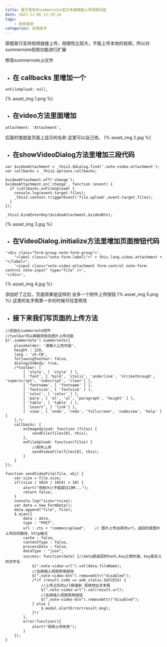 ```yaml
---
title: 基于若依的summernote富文本编辑器上传视频功能
date: 2023-11-06 13:19:24
tags: 
	- 若依框架
categories: 前端技术
---
```


原框架只支持视频链接上传，局限性比较大，不能上传本地的视频，所以对summernote视频功能进行扩展

修改summernote.js文件

+ ##  在 callbacks 里增加一个 
```
onFileUpload: null,
```
{% asset_img 1.png %}


+ ##  在video方法里面增加 
```
attachment: 'Attachment', 
```
后面的值就是页面上显示的名称 这里可以自己改。 
{% asset_img 2.jpg %}

+ ##  在showVideoDialog方法里增加三段代码
```
var $videoAttachment = _this2.$dialog.find('.note-video-attachment');
var callbacks = _this2.options.callbacks;
```

```
$videoAttachment.off('change');
$videoAttachment.on('change', function (event) {
  if (callbacks.onFileUpload) {
    console.log(event.target.files);
    _this2.context.triggerEvent('file.upload',event.target.files);
  }
});
```

```
_this2.bindEnterKey($videoAttachment,$videoBtn);
```
{% asset_img 3.jpg %}

+ ##  在VideoDialog.initialize方法里增加页面按钮代码
```
'<div class="form-group note-form-group">',
	"<label class=\"note-form-label\">" + this.lang.video.attachment + "</label>",
	'<input class="note-video-attachment form-control note-form-control note-input" type="file" />',
'</div>',
```
{% asset_img 4.jpg %}

添加好了之后，页面效果是这样的 会多一个附件上传按钮
{% asset_img 5.png %}
这里的名字再第一步的时候可任意修改

+ ##  接下来我们写页面的上传方法
```
//初始化summernote控件
//toolbar可以屏蔽视频及图片上传功能
$('.summernote').summernote({
	placeholder: '请输入公告内容',
	height : 220,
	lang : 'zh-CN',
	followingToolbar: false,
	dialogsInBody: true,
	/*toolbar: [
		[ 'style', [ 'style' ] ],
		[ 'font', [ 'bold', 'italic', 'underline', 'strikethrough', 'superscript', 'subscript', 'clear'] ],
		[ 'fontname', [ 'fontname' ] ],
		[ 'fontsize', [ 'fontsize' ] ],
		[ 'color', [ 'color' ] ],
		[ 'para', [ 'ol', 'ul', 'paragraph', 'height' ] ],
		[ 'table', [ 'table' ] ],
		[ 'insert', [ 'link'] ],
		[ 'view', [ 'undo', 'redo', 'fullscreen', 'codeview', 'help' ] ]
	],*/
	callbacks: {
        onImageUpload: function (files) {
            sendFile(files[0], this);
        },
		onFileUpload: function(files) {
			//附件上传
			sendVideoFile(files[0], this);
		}
    }
});

function sendVideoFile(file, obj) {
	var size = file.size;
	if((size / 1024 / 1024) > 10) {
		alert("视频大小不能超过10M...");
		return false;
	}
	console.log("size="+size);
	var data = new FormData();
	data.append("file", file);
	$.ajax({
		data : data,
		type : "POST",
		url : ctx + "common/upload",    // 图片上传出来的url，返回的是图片上传后的路径，http格式
		cache : false,
		contentType : false,
		processData : false,
		dataType : "json",
		success: function(data) {//data是返回的hash,key之类的值，key是定义的文件名
			$(".note-video-url").val(data.fileName);
			//去掉插入视频禁用按钮
			$(".note-video-btn").removeAttr("disabled");
			/*if (result.code == web_status.SUCCESS) {
                //上传之后的url赋值到 视频地址文本框
                $(".note-video-url").val(result.url);
                //去掉插入视频禁用按钮
                $(".note-video-btn").removeAttr("disabled");
            } else {
                $.modal.alertError(result.msg);
            }*/
		},
		error:function(){
			alert("视频上传失败");
		}
	});
}
```